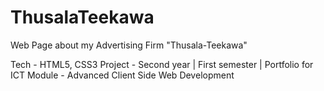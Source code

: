 # ThusalaTeekawa
Web Page about my Advertising Firm "Thusala-Teekawa"

Tech - HTML5, CSS3
Project - Second year | First semester | Portfolio for ICT
Module - Advanced Client Side Web Development
